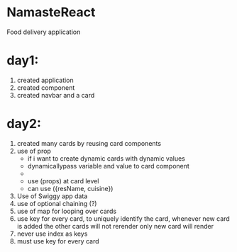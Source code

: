 # NamasteReact

Food delivery application

# day1:

1. created application
2. created component
3. created navbar and a card

# day2:

1. created many cards by reusing card components
2. use of prop
   - if i want to create dynamic cards with dynamic values
   - dynamicallypass variable and value to card component
   - <RestaurantCard resName='Megahana Food' cuisine ='Biryani, North Indian, Sea Food'>
   - use (props) at card level
   - can use ({resName, cuisine})
3. Use of Swiggy app data
4. use of optional chaining (?)
5. use of map for looping over cards
6. use key for every card, to uniquely identify the card, whenever new card is added the other cards will not rerender only new card will render
7. never use index as keys
8. must use key for every card
